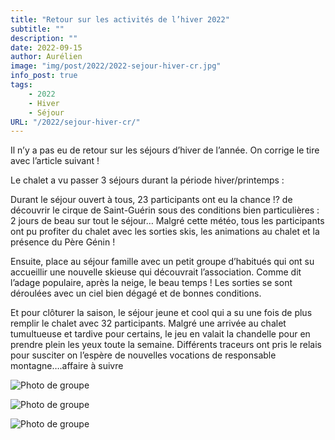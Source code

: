 ```yaml
---
title: "Retour sur les activités de l’hiver 2022"
subtitle: ""
description: ""
date: 2022-09-15
author: Aurélien
image: "img/post/2022/2022-sejour-hiver-cr.jpg"
info_post: true
tags:
    - 2022
    - Hiver
    - Séjour
URL: "/2022/sejour-hiver-cr/"
---
```


Il n’y a pas eu de retour sur les séjours d’hiver de l’année.  On corrige le tire avec l’article suivant !

Le chalet a vu passer 3 séjours durant la période hiver/printemps :

Durant le séjour ouvert à tous, 23 participants ont eu la chance !? de découvrir le cirque de Saint-Guérin sous des conditions bien particulières : 2 jours de beau sur tout le séjour… Malgré cette météo, tous les participants ont pu profiter du chalet avec les sorties skis, les animations au chalet et la présence du Père Génin !

Ensuite, place au séjour famille avec un petit groupe d’habitués qui ont su accueillir une nouvelle skieuse qui découvrait l’association. Comme dit l’adage populaire, après la neige, le beau temps !  Les sorties se sont déroulées avec un ciel bien dégagé et de bonnes conditions. 

Et pour clôturer la saison, le séjour jeune et cool qui a su une fois de plus remplir le chalet avec 32 participants. Malgré une arrivée au chalet tumultueuse et tardive pour certains, le jeu en valait la chandelle pour en prendre plein les yeux toute la semaine. Différents traceurs ont pris le relais pour susciter on l’espère de nouvelles vocations de responsable montagne….affaire à suivre


![Photo de groupe](/img/post/2022/2022-sejour-hiver-cr_1.jpg)

![Photo de groupe](/img/post/2022/2022-sejour-hiver-cr_2.jpg)

![Photo de groupe](/img/post/2022/2022-sejour-hiver-cr_3.jpg)

